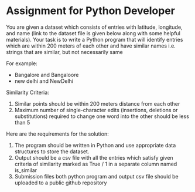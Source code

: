 # Assignment for Python Developer 

You are given a dataset which consists of entries with latitude, longitude, and name (link to the dataset file is given below along with some helpful materials).  Your task is to write a Python program that will identify entries which are within 200 meters of each other and have similar names i.e. strings that are similar, but not necessarily same 

For example: 
* Bangalore and Bangaloore
* new delhi and NewDelhi

Similarity Criteria:
1. Similar points should be within 200 meters distance from each other
2. Maximum number of single-character edits (insertions, deletions or substitutions) required to change one word into the other should be less than 5

Here are the requirements for the solution:
1. The program should be written in Python and use appropriate data structures to store the dataset.
2. Output should be a csv file with all the entries which satisfy given criteria of similarity marked as True / 1 in a separate column named is_similar
3. Submission files both python program and output csv file should be uploaded to a public github repository